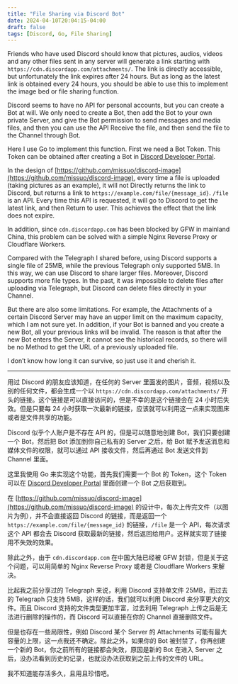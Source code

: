 ```yaml
---
title: "File Sharing via Discord Bot"
date: 2024-04-10T20:04:15-04:00
draft: false
tags: [Discord, Go, File Sharing]
---
```


Friends who have used Discord should know that pictures, audios, videos and any other files sent in any server will generate a link starting with `https://cdn.discordapp.com/attachments/`. The link is directly accessible, but unfortunately the link expires after 24 hours. But as long as the latest link is obtained every 24 hours, you should be able to use this to implement the image bed or file sharing function.

Discord seems to have no API for personal accounts, but you can create a Bot at will. We only need to create a Bot, then add the Bot to your own private Server, and give the Bot permission to send messages and media files, and then you can use the API Receive the file, and then send the file to the Channel through Bot.

Here I use Go to implement this function. First we need a Bot Token. This Token can be obtained after creating a Bot in [Discord Developer Portal](https://discord.com/developers/applications).

In the design of [https://github.com/missuo/discord-image](https://github.com/missuo/discord-image), every time a file is uploaded (taking pictures as an example), it will not Directly returns the link to Discord, but returns a link to `https://example.com/file/{message_id}`. `/file` is an API. Every time this API is requested, it will go to Discord to get the latest link, and then Return to user. This achieves the effect that the link does not expire.

In addition, since `cdn.discordapp.com` has been blocked by GFW in mainland China, this problem can be solved with a simple Nginx Reverse Proxy or Cloudflare Workers.

Compared with the Telegraph I shared before, using Discord supports a single file of 25MB, while the previous Telegraph only supported 5MB. In this way, we can use Discord to share larger files. Moreover, Discord supports more file types. In the past, it was impossible to delete files after uploading via Telegraph, but Discord can delete files directly in your Channel.

But there are also some limitations. For example, the Attachments of a certain Discord Server may have an upper limit on the maximum capacity, which I am not sure yet. In addition, if your Bot is banned and you create a new Bot, all your previous links will be invalid. The reason is that after the new Bot enters the Server, it cannot see the historical records, so there will be no Method to get the URL of a previously uploaded file.

I don’t know how long it can survive, so just use it and cherish it.

---

用过 Discord 的朋友应该知道，在任何的 Server 里面发的图片，音频，视频以及别的任何文件，都会生成一个以 `https://cdn.discordapp.com/attachments/` 开头的链接。这个链接是可以直接访问的，但是不幸的是这个链接会在 24 小时后失效。但是只要每 24 小时获取一次最新的链接，应该就可以利用这一点来实现图床或者是文件共享的功能。

Discord 似乎个人账户是不存在 API 的，但是可以随意地创建 Bot，我们只要创建一个 Bot，然后把 Bot 添加到你自己私有的 Server 之后，给 Bot 赋予发送消息和媒体文件的权限，就可以通过 API 接收文件，然后再通过 Bot 发送文件到 Channel 里面。

这里我使用 Go 来实现这个功能，首先我们需要一个 Bot 的 Token，这个 Token 可以在 [Discord Developer Portal](https://discord.com/developers/applications) 里面创建一个 Bot 之后获取到。

在 [https://github.com/missuo/discord-image](https://github.com/missuo/discord-image) 的设计中，每次上传完文件（以图片为例），并不会直接返回 Discord 的链接，而是返回一个 `https://example.com/file/{message_id}` 的链接，`/file` 是一个 API，每次请求这个 API 都会去 Discord 获取最新的链接，然后返回给用户。这样就实现了链接用不失效的效果。

除此之外，由于 `cdn.discordapp.com` 在中国大陆已经被 GFW 封锁，但是关于这个问题，可以用简单的 Nginx Reverse Proxy 或者是 Cloudflare Workers 来解决。

比起我之前分享过的 Telegraph 来说，利用 Discord 支持单文件 25MB，而过去的 Telegraph 只支持 5MB，这样的话，我们就可以利用 Discord 来分享更大的文件。而且 Discord 支持的文件类型更加丰富，过去利用 Telegraph 上传之后是无法进行删除的操作的，而 Discord 可以直接在你的 Channel 直接删除文件。

但是也存在一些局限性，例如 Discord 某个 Server 的 Attachments 可能有最大容量的上限，这一点我还不确定。除此之外，如果你的 Bot 被封禁了，你再创建一个新的 Bot，你之前所有的链接都会失效，原因是新的 Bot 在进入 Server 之后，没办法看到历史的记录，也就没办法获取到之前上传的文件的 URL。

我不知道能存活多久，且用且珍惜吧。